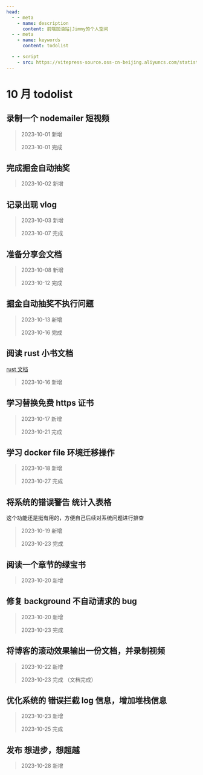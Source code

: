 ```yaml
---
head:
  - - meta
    - name: description
      content: 前端加油站|Jimmy的个人空间
  - - meta
    - name: keywords
      content: todolist

  - - script
    - src: https://vitepress-source.oss-cn-beijing.aliyuncs.com/statistics.js
---
```


# 10 月 todolist

## 录制一个 nodemailer 短视频

> 2023-10-01 新增
>
> 2023-10-01 完成

## 完成掘金自动抽奖

> 2023-10-02 新增

## 记录出现 vlog

> 2023-10-03 新增
>
> 2023-10-07 完成

## 准备分享会文档

> 2023-10-08 新增
>
> 2023-10-12 完成

## 掘金自动抽奖不执行问题

> 2023-10-13 新增
>
> 2023-10-16 完成

## 阅读 rust 小书文档

[rust 文档](https://course.rs/about-book.html)

> 2023-10-16 新增

## 学习替换免费 https 证书

> 2023-10-17 新增
>
> 2023-10-21 完成

## 学习 docker file 环境迁移操作

> 2023-10-18 新增
>
> 2023-10-27 完成

## 将系统的错误警告 统计入表格

这个功能还是挺有用的，方便自己后续对系统问题进行排查

> 2023-10-19 新增
>
> 2023-10-23 完成

## 阅读一个章节的绿宝书

> 2023-10-20 新增

## 修复 background 不自动请求的 bug

> 2023-10-20 新增
>
> 2023-10-23 完成

## 将博客的滚动效果输出一份文档，并录制视频

> 2023-10-22 新增
>
> 2023-10-23 完成 （文档完成）

## 优化系统的 错误拦截 log 信息，增加堆栈信息

> 2023-10-23 新增
>
> 2023-10-25 完成

## 发布 想进步，想超越

> 2023-10-28 新增
